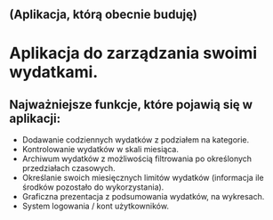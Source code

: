 <h2>(Aplikacja, którą obecnie buduję)</h2>

<h1>Aplikacja do zarządzania swoimi wydatkami.</h1> 

<h2>Najważniejsze funkcje, które pojawią się w aplikacji:</h2>
<ul>
<li>Dodawanie codziennych wydatków z podziałem na kategorie.</li>
<li>Kontrolowanie wydatków w skali miesiąca.</li>
<li>Archiwum wydatków z możliwością filtrowania po określonych przedziałach czasowych.</li>
<li>Określanie swoich miesięcznych limitów wydatków (informacja ile środków pozostało do wykorzystania).</li>
<li>Graficzna prezentacja z podsumowania wydatków, na wykresach.</li>
<li>System logowania / kont użytkowników.</li>
</ul>
